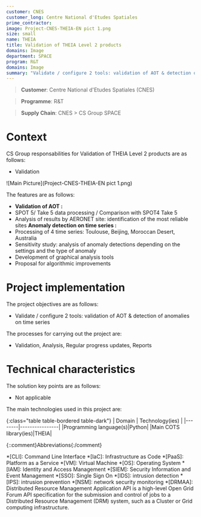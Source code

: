 ```yaml
---
customer: CNES
customer_long: Centre National d'Etudes Spatiales
prime_contractor: 
image: Project-CNES-THEIA-EN pict 1.png
size: small
name: THEIA
title: Validation of THEIA Level 2 products
domains: Image
department: SPACE
program: R&T
domains: Image
summary: "Validate / configure 2 tools: validation of AOT & detection of anomalies on time series"
---
```


> __Customer__\: Centre National d'Etudes Spatiales (CNES)

> __Programme__\: R&T

> __Supply Chain__\: CNES >  CS Group SPACE


# Context


CS Group responsabilities for Validation of THEIA Level 2 products are as follows:
* Validation

![Main Picture](Project-CNES-THEIA-EN pict 1.png)

The features are as follows:
* **Validation of AOT :**
* SPOT 5/ Take 5 data processing / Comparison with SPOT4 Take 5
* Analysis of results by AERONET site: identification of the most reliable sites
	**Anomaly detection on time series :**
* Processing of 4 time series: Toulouse, Beijing, Moroccan Desert, Australia
* Sensitivity study: analysis of anomaly detections depending on the settings and the type of anomaly
* Development of graphical analysis tools
* Proposal for algorithmic improvements

# Project implementation

The project objectives are as follows:
* Validate / configure 2 tools: validation of AOT & detection of anomalies on time series

The processes for carrying out the project are:
* Validation, Analysis, Regular progress updates, Reports

# Technical characteristics

The solution key points are as follows:
* Not applicable



The main technologies used in this project are:

{:class="table table-bordered table-dark"}
| Domain | Technology(ies) |
|--------|----------------|
|Programming language(s)|Python|
|Main COTS library(ies)|THEIA|



{::comment}Abbreviations{:/comment}

*[CLI]: Command Line Interface
*[IaC]: Infrastructure as Code
*[PaaS]: Platform as a Service
*[VM]: Virtual Machine
*[OS]: Operating System
*[IAM]: Identity and Access Management
*[SIEM]: Security Information and Event Management
*[SSO]: Single Sign On
*[IDS]: intrusion detection
*[IPS]: intrusion prevention
*[NSM]: network security monitoring
*[DRMAA]: Distributed Resource Management Application API is a high-level Open Grid Forum API specification for the submission and control of jobs to a Distributed Resource Management (DRM) system, such as a Cluster or Grid computing infrastructure.
